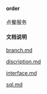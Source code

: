 #### order

点餐服务



#### 文档说明

[branch.md](docs/branch.md)

[discription.md](/docs/discription.md)

[interface.md](/docs/interface.md)

[sql.md](/docs/sql.md)
